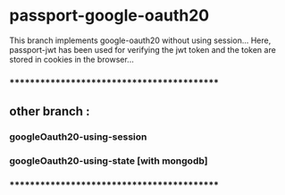 # passport-google-oauth20

This branch implements google-oauth20 without using session...
Here, passport-jwt has been used for verifying the jwt token and the token are stored in cookies in the browser...

### *****************************************

## other branch :

### googleOauth20-using-session

### googleOauth20-using-state [with mongodb]

### *****************************************
